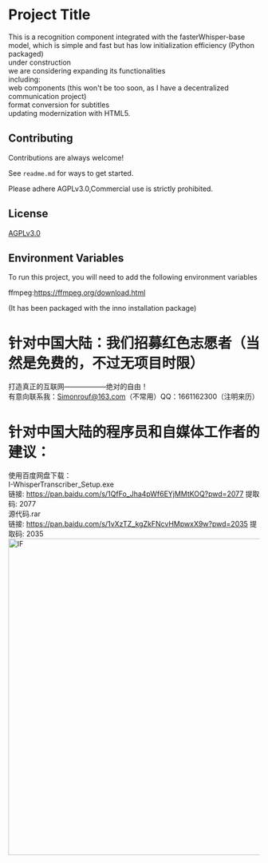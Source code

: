 
# Project Title

This is a recognition component integrated with the fasterWhisper-base model, which is simple and fast but has low initialization efficiency (Python packaged)\
under construction\
we are considering expanding its functionalities\
including:\
web components (this won't be too soon, as I have a decentralized communication project)\
format conversion for subtitles\
 updating modernization with HTML5.


## Contributing

Contributions are always welcome!

See `readme.md` for ways to get started.

Please adhere AGPLv3.0,Commercial use is strictly prohibited.


## License

[AGPLv3.0](https://choosealicense.com/licenses/mit/)


## Environment Variables

To run this project, you will need to add the following environment variables

ffmpeg:https://ffmpeg.org/download.html

(It has been packaged with the inno installation package)


# 针对中国大陆：我们招募红色志愿者（当然是免费的，不过无项目时限）
打造真正的互联网——————绝对的自由！\
有意向联系我：Simonrouf@163.com（不常用）QQ：1661162300（注明来历）
# 针对中国大陆的程序员和自媒体工作者的建议：
使用百度网盘下载：\
I-WhisperTranscriber_Setup.exe\
链接: https://pan.baidu.com/s/1QfFo_Jha4pWf6EYjMMtKOQ?pwd=2077 提取码: 2077\
源代码.rar\
链接: https://pan.baidu.com/s/1vXzTZ_kgZkFNcvHMpwxX9w?pwd=2035 提取码: 2035
<img width="714" height="634" alt="IF" src="https://github.com/user-attachments/assets/9404dd2d-6c42-453e-9872-aff0c36e320b" />
